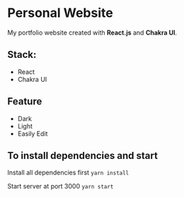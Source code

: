 # Personal Website

My portfolio website created with **React.js** and **Chakra UI**.

## Stack:

- React
- Chakra UI

## Feature

- Dark
- Light
- Easily Edit

## To install dependencies and start

Install all dependencies first
`yarn install`

Start server at port 3000
`yarn start`
